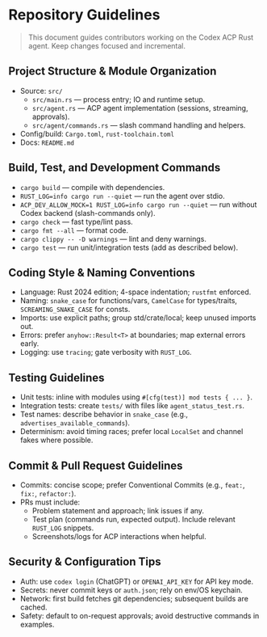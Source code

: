 # Repository Guidelines

> This document guides contributors working on the Codex ACP Rust agent. Keep changes focused and incremental.

## Project Structure & Module Organization
- Source: `src/`
  - `src/main.rs` — process entry; IO and runtime setup.
  - `src/agent.rs` — ACP agent implementation (sessions, streaming, approvals).
  - `src/agent/commands.rs` — slash command handling and helpers.
- Config/build: `Cargo.toml`, `rust-toolchain.toml`
- Docs: `README.md`

## Build, Test, and Development Commands
- `cargo build` — compile with dependencies.
- `RUST_LOG=info cargo run --quiet` — run the agent over stdio.
- `ACP_DEV_ALLOW_MOCK=1 RUST_LOG=info cargo run --quiet` — run without Codex backend (slash-commands only).
- `cargo check` — fast type/lint pass.
- `cargo fmt --all` — format code.
- `cargo clippy -- -D warnings` — lint and deny warnings.
- `cargo test` — run unit/integration tests (add as described below).

## Coding Style & Naming Conventions
- Language: Rust 2024 edition; 4-space indentation; `rustfmt` enforced.
- Naming: `snake_case` for functions/vars, `CamelCase` for types/traits, `SCREAMING_SNAKE_CASE` for consts.
- Imports: use explicit paths; group std/crate/local; keep unused imports out.
- Errors: prefer `anyhow::Result<T>` at boundaries; map external errors early.
- Logging: use `tracing`; gate verbosity with `RUST_LOG`.

## Testing Guidelines
- Unit tests: inline with modules using `#[cfg(test)] mod tests { ... }`.
- Integration tests: create `tests/` with files like `agent_status_test.rs`.
- Test names: describe behavior in `snake_case` (e.g., `advertises_available_commands`).
- Determinism: avoid timing races; prefer local `LocalSet` and channel fakes where possible.

## Commit & Pull Request Guidelines
- Commits: concise scope; prefer Conventional Commits (e.g., `feat:`, `fix:`, `refactor:`).
- PRs must include:
  - Problem statement and approach; link issues if any.
  - Test plan (commands run, expected output). Include relevant `RUST_LOG` snippets.
  - Screenshots/logs for ACP interactions when helpful.

## Security & Configuration Tips
- Auth: use `codex login` (ChatGPT) or `OPENAI_API_KEY` for API key mode.
- Secrets: never commit keys or `auth.json`; rely on env/OS keychain.
- Network: first build fetches git dependencies; subsequent builds are cached.
- Safety: default to on-request approvals; avoid destructive commands in examples.